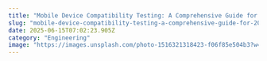 ```yaml
---
title: "Mobile Device Compatibility Testing: A Comprehensive Guide for 2025"
slug: "mobile-device-compatibility-testing-a-comprehensive-guide-for-2025"
date: 2025-06-15T07:02:23.905Z
category: "Engineering"
image: "https://images.unsplash.com/photo-1516321318423-f06f85e504b3?w=1200&h=600&fit=crop"
---
```



